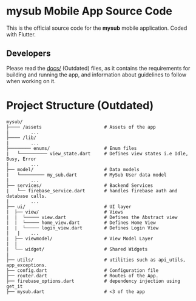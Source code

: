 # mysub Mobile App Source Code

This is the official source code for the **mysub** mobile application. Coded with Flutter.

## Developers

Please read the [docs/](docs/) (Outdated) files, as it contains the requirements for building and running the app, and information about guidelines to follow when working on it.

# Project Structure (Outdated)

```
mysub/
├──── /assets                       # Assets of the app
|        ...
├──── /lib/
|        ...
├──────── enums/                    # Enum files
|   └────────── view_state.dart     # Defines view states i.e Idle, Busy, Error
|        ...
├── model/                          # Data models
|   └───────── my_sub.dart          # MySub User data model
|        ...
├── services/                       # Backend Services
|   └── firebase_service.dart       # handles firebase auth and database calls.
|        ...
├── ui/                             # UI layer
|  ├── view/                        # Views
|  |  └───── view.dart              # Defines the Abstract view
|  |  └───── home_view.dart         # Defines Home View
|  |  └───── login_view.dart        # Defines Login View
|   |    ...
|  ├── viewmodel/                   # View Model Layer
|  |
|  └── widget/                      # Shared Widgets
|
├── utils/                          # utilities such as api_utils, app_exceptions.
├── config.dart                     # Configuration file
├── router.dart                     # Routes of the App.
├── firebase_options.dart           # dependency injection using get_it
├── mysub.dart                      # <3 of the app
```
